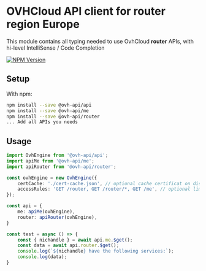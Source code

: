 # OVHCloud API client for **router** region Europe

This module contains all typing needed to use OvhCloud **router** APIs, with hi-level IntelliSense / Code Completion

[![NPM Version](https://img.shields.io/npm/v/@ovh-api/router.svg?style=flat)](https://www.npmjs.org/package/@ovh-api/router)

## Setup

With npm:

```bash
npm install --save @ovh-api/api
npm install --save @ovh-api/me
npm install --save @ovh-api/router
... Add all APIs you needs
```

## Usage

```typescript
import OvhEngine from '@ovh-api/api';
import apiMe from '@ovh-api/me';
import apiRouter from '@ovh-api/router';

const ovhEngine = new OvhEngine({ 
    certCache: './cert-cache.json', // optional cache certificat on disk.
    accessRules: 'GET /router, GET /router/*, GET /me', // optional limit the requested privileges.
});

const api = {
    me: apiMe(ovhEngine),
    router: apiRouter(ovhEngine),
}

const test = async () => {
    const { nichandle } = await api.me.$get();
    const data = await api.router.$get();
    console.log(`${nichandle} have the following services:`);
    console.log(data);
}
```
